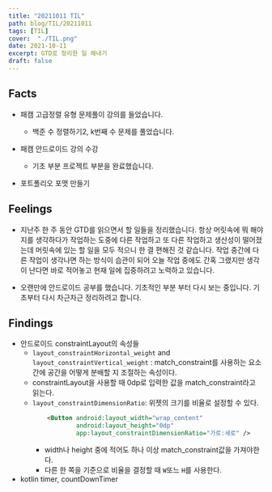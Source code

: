 ```yaml
---
title: "20211011 TIL"
path: blog/TIL/20211011
tags: [TIL]
cover:  "./TIL.png"
date: 2021-10-11
excerpt: GTD로 정리한 일 해내기
draft: false
---
```


## Facts

* 패캠 고급정렬 유형 문제풀이 강의를 들었습니다.
    * 백준 수 정렬하기2, k번째 수 문제를 풀었습니다. 

* 패캠 안드로이드 강의 수강 
    * 기초 부분 프로젝트 부분을 완료했습니다.
    
* 포트폴리오 포맷 만들기

## Feelings

* 지난주 한 주 동안 GTD를 읽으면서 할 일들을 정리했습니다. 항상 머릿속에 뭐 해야지를 생각하다가 작업하는 도중에 다른 작업하고 또 다른 작업하고 생산성이 떨어졌는데 머릿속에 있는 할 일을 모두 적으니 한 결 편해진 것 같습니다. 작업 중간에 다른 작업이 생각나면 하는 방식이 습관이 되어 오늘 작업 중에도 간혹 그랬지만 생각이 난다면 바로 적어놓고 현재 일에 집중하려고 노력하고 있습니다.

* 오랜만에 안드로이드 공부를 했습니다. 기초적인 부분 부터 다시 보는 중입니다. 기초부터 다시 차근차근 정리하려고 합니다. 

## Findings

* 안드로이드 constraintLayout의 속성들 
    * `layout_constraintHorizontal_weight` and `layout_constraintVertical_weight` : match_constraint를 사용하는 요소간에 공간을 어떻게 분배할 지 조절하는 속성이다.
    * constraintLayout을 사용할 때 0dp로 입력한 값을 match_constraint라고 읽는다. 
    * `layout_constraintDimensionRatio`: 위젯의 크기를 비율로 설정할 수 있다. 
        ```xml
            <Button android:layout_width="wrap_content"
                    android:layout_height="0dp"
                    app:layout_constraintDimensionRatio="가로:세로" />
        ```
        * width나 height 중에 적어도 하나 이상 match_constraint값을 가져야한다.
        * 다른 한 쪽을 기준으로 비율을 결정할 때 `W`또느 `H`를 사용한다.
* kotlin timer, countDownTimer 











